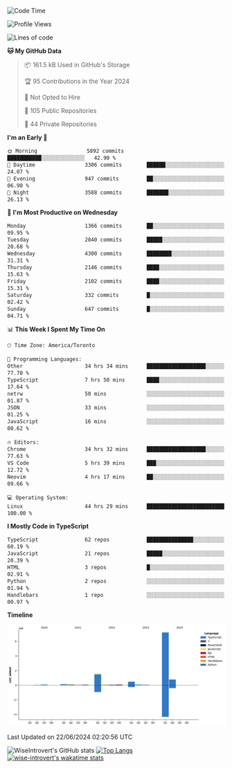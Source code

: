 <!--START_SECTION:waka-->
![Code Time](http://img.shields.io/badge/Code%20Time-1%2C773%20hrs%2057%20mins-blue)

![Profile Views](http://img.shields.io/badge/Profile%20Views-4-blue)

![Lines of code](https://img.shields.io/badge/From%20Hello%20World%20I%27ve%20Written-10.7%20million%20lines%20of%20code-blue)

**🐱 My GitHub Data** 

> 📦 161.5 kB Used in GitHub's Storage 
 > 
> 🏆 95 Contributions in the Year 2024
 > 
> 🚫 Not Opted to Hire
 > 
> 📜 105 Public Repositories 
 > 
> 🔑 44 Private Repositories 
 > 
**I'm an Early 🐤** 

```text
🌞 Morning                5892 commits        ███████████░░░░░░░░░░░░░░   42.90 % 
🌆 Daytime                3306 commits        ██████░░░░░░░░░░░░░░░░░░░   24.07 % 
🌃 Evening                947 commits         ██░░░░░░░░░░░░░░░░░░░░░░░   06.90 % 
🌙 Night                  3588 commits        ███████░░░░░░░░░░░░░░░░░░   26.13 % 
```
📅 **I'm Most Productive on Wednesday** 

```text
Monday                   1366 commits        ██░░░░░░░░░░░░░░░░░░░░░░░   09.95 % 
Tuesday                  2840 commits        █████░░░░░░░░░░░░░░░░░░░░   20.68 % 
Wednesday                4300 commits        ████████░░░░░░░░░░░░░░░░░   31.31 % 
Thursday                 2146 commits        ████░░░░░░░░░░░░░░░░░░░░░   15.63 % 
Friday                   2102 commits        ████░░░░░░░░░░░░░░░░░░░░░   15.31 % 
Saturday                 332 commits         █░░░░░░░░░░░░░░░░░░░░░░░░   02.42 % 
Sunday                   647 commits         █░░░░░░░░░░░░░░░░░░░░░░░░   04.71 % 
```


📊 **This Week I Spent My Time On** 

```text
🕑︎ Time Zone: America/Toronto

💬 Programming Languages: 
Other                    34 hrs 34 mins      ███████████████████░░░░░░   77.70 % 
TypeScript               7 hrs 50 mins       ████░░░░░░░░░░░░░░░░░░░░░   17.64 % 
netrw                    50 mins             ░░░░░░░░░░░░░░░░░░░░░░░░░   01.87 % 
JSON                     33 mins             ░░░░░░░░░░░░░░░░░░░░░░░░░   01.25 % 
JavaScript               16 mins             ░░░░░░░░░░░░░░░░░░░░░░░░░   00.62 % 

🔥 Editors: 
Chrome                   34 hrs 32 mins      ███████████████████░░░░░░   77.63 % 
VS Code                  5 hrs 39 mins       ███░░░░░░░░░░░░░░░░░░░░░░   12.72 % 
Neovim                   4 hrs 17 mins       ██░░░░░░░░░░░░░░░░░░░░░░░   09.66 % 

💻 Operating System: 
Linux                    44 hrs 29 mins      █████████████████████████   100.00 % 
```

**I Mostly Code in TypeScript** 

```text
TypeScript               62 repos            ███████████████░░░░░░░░░░   60.19 % 
JavaScript               21 repos            █████░░░░░░░░░░░░░░░░░░░░   20.39 % 
HTML                     3 repos             █░░░░░░░░░░░░░░░░░░░░░░░░   02.91 % 
Python                   2 repos             ░░░░░░░░░░░░░░░░░░░░░░░░░   01.94 % 
Handlebars               1 repo              ░░░░░░░░░░░░░░░░░░░░░░░░░   00.97 % 
```



**Timeline**

![Lines of Code chart](https://raw.githubusercontent.com/wise-introvert/wise-introvert/master/assets/bar_graph.png)


 Last Updated on 22/06/2024 02:20:56 UTC
<!--END_SECTION:waka-->

![WiseIntrovert's GitHub stats](https://github-readme-stats.vercel.app/api?username=wise-introvert&count_private=true&show_icons=true)
[![Top Langs](https://github-readme-stats.vercel.app/api/top-langs/?username=wise-introvert&langs_count=10)](https://github.com/anuraghazra/github-readme-stats)
[![wise-introvert's wakatime stats](https://github-readme-stats.vercel.app/api/wakatime?username=wiseintrovert)](https://github.com/anuraghazra/github-readme-stats)
